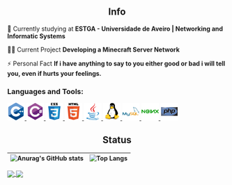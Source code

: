 
 <img src="https://i.imgur.com/KvyTtfs.png" alt="">
<p>

<h2 align="center">Info</h2>

🌱 Currently studying at **ESTGA - Universidade de Aveiro | Networking and Informatic Systems**<p>

👨‍💻 Current Project **Developing a Minecraft Server Network**<p>
 
⚡ Personal Fact **If i have anything to say to you either good or bad i will tell you, even if hurts your feelings.**<p>

 <h3 align="left">Languages and Tools:</h3>
<p align="left"> <a href="https://www.w3schools.com/cpp/" target="_blank" rel="noreferrer"> <img src="https://raw.githubusercontent.com/devicons/devicon/master/icons/cplusplus/cplusplus-original.svg" alt="cplusplus" width="40" height="40"/> </a> <a href="https://www.w3schools.com/cs/" target="_blank" rel="noreferrer"> <img src="https://raw.githubusercontent.com/devicons/devicon/master/icons/csharp/csharp-original.svg" alt="csharp" width="40" height="40"/> </a> <a href="https://www.w3schools.com/css/" target="_blank" rel="noreferrer"> <img src="https://raw.githubusercontent.com/devicons/devicon/master/icons/css3/css3-original-wordmark.svg" alt="css3" width="40" height="40"/> </a> <a href="https://www.w3.org/html/" target="_blank" rel="noreferrer"> <img src="https://raw.githubusercontent.com/devicons/devicon/master/icons/html5/html5-original-wordmark.svg" alt="html5" width="40" height="40"/> </a> <a href="https://www.java.com" target="_blank" rel="noreferrer"> <img src="https://raw.githubusercontent.com/devicons/devicon/master/icons/java/java-original.svg" alt="java" width="40" height="40"/> </a> <a href="https://www.linux.org/" target="_blank" rel="noreferrer"> <img src="https://raw.githubusercontent.com/devicons/devicon/master/icons/linux/linux-original.svg" alt="linux" width="40" height="40"/> </a> </a> <a href="https://www.mysql.com/" target="_blank" rel="noreferrer"> <img src="https://raw.githubusercontent.com/devicons/devicon/master/icons/mysql/mysql-original-wordmark.svg" alt="mysql" width="40" height="40"/> </a> <a href="https://www.nginx.com" target="_blank" rel="noreferrer"> <img src="https://raw.githubusercontent.com/devicons/devicon/master/icons/nginx/nginx-original.svg" alt="nginx" width="40" height="40"/> </a> <a href="https://www.php.net" target="_blank" rel="noreferrer"> <img src="https://raw.githubusercontent.com/devicons/devicon/master/icons/php/php-original.svg" alt="php" width="40" height="40"/> </a> </p><p>
<h2 align="center">Status</h2>

|![Anurag's GitHub stats](https://github-readme-stats.vercel.app/api?username=N0rbelio&theme=dark&show_icons=true) | ![Top Langs](https://github-readme-stats.vercel.app/api/top-langs/?username=N0rbelio&theme=dark&langs_count=90&layout=compact)|
|----|----|


<a align="center">
<a href="https://github.com/N0rbelio/Linux-Custom-MOTD">
  <img align="center" src="https://github-readme-stats.vercel.app/api/pin/?username=N0rbelio&theme=dark&show_icons=true&repo=Linux-Custom-MOTD" />
</a>
<a href="https://github.com/N0rbelio/mc_private_server">
  <img align="center" src="https://github-readme-stats.vercel.app/api/pin/?username=N0rbelio&theme=dark&show_icons=true&repo=mc_private_server" />
</a>

